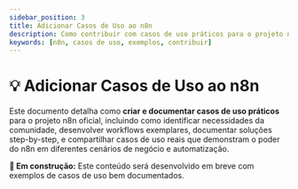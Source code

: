 ```yaml
---
sidebar_position: 3
title: Adicionar Casos de Uso ao n8n
description: Como contribuir com casos de uso práticos para o projeto n8n oficial
keywords: [n8n, casos de uso, exemplos, contribuir]
---
```


# 💡 Adicionar Casos de Uso ao n8n

Este documento detalha como **criar e documentar casos de uso práticos** para o projeto n8n oficial, incluindo como identificar necessidades da comunidade, desenvolver workflows exemplares, documentar soluções step-by-step, e compartilhar casos de uso reais que demonstram o poder do n8n em diferentes cenários de negócio e automatização.

**🔄 Em construção:** Este conteúdo será desenvolvido em breve com exemplos de casos de uso bem documentados.
